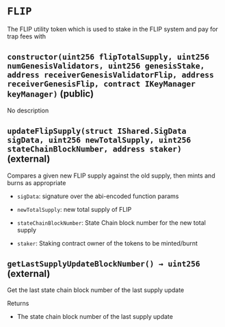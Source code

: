 # `FLIP`

  The FLIP utility token which is used to stake in the FLIP system and pay for
          trap fees with

## `constructor(uint256 flipTotalSupply, uint256 numGenesisValidators, uint256 genesisStake, address receiverGenesisValidatorFlip, address receiverGenesisFlip, contract IKeyManager keyManager)` (public)

No description

## `updateFlipSupply(struct IShared.SigData sigData, uint256 newTotalSupply, uint256 stateChainBlockNumber, address staker)` (external)

 Compares a given new FLIP supply against the old supply,
         then mints and burns as appropriate

- `sigData`:               signature over the abi-encoded function params

- `newTotalSupply`:        new total supply of FLIP

- `stateChainBlockNumber`: State Chain block number for the new total supply

- `staker`: Staking contract owner of the tokens to be minted/burnt

## `getLastSupplyUpdateBlockNumber() → uint256` (external)

 Get the last state chain block number of the last supply update

Returns

- The state chain block number of the last supply update
